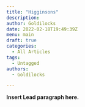 ```yaml
---
title: "Higginsons"
description: 
author: Goldilocks
date: 2022-02-18T19:49:39Z
menu: main
draft: true
categories:
  - All Articles
tags:
  - Untagged
authors:
  - Goldilocks

---
```


**Insert Lead paragraph here.**
